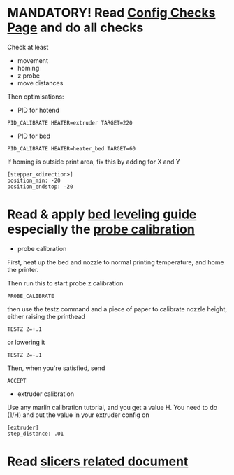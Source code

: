 # MANDATORY! Read [Config Checks Page](https://github.com/KevinOConnor/klipper/blob/master/docs/Config_checks.md) and do all checks

Check at least
- movement
- homing
- z probe
- move distances


Then optimisations:
- PID for hotend
```
PID_CALIBRATE HEATER=extruder TARGET=220
```
- PID for bed
```
PID_CALIBRATE HEATER=heater_bed TARGET=60
```

If homing is outside print area, fix this by adding for X and Y
```
[stepper_<direction>]
position_min: -20
position_endstop: -20
```

# Read & apply [bed leveling guide](https://github.com/KevinOConnor/klipper/blob/master/docs/Bed_Level.md) especially the [probe calibration](https://github.com/KevinOConnor/klipper/blob/master/docs/Probe_Calibrate.md)

* probe calibration

First, heat up the bed and nozzle to normal printing temperature, and home the printer.

Then run this to start probe z calibration
```
PROBE_CALIBRATE 
```
then use the testz command and a piece of paper to calibrate nozzle height, either raising the printhead
```
TESTZ Z=+.1
```
or lowering it
```
TESTZ Z=-.1
```
Then, when you're satisfied, send 
```
ACCEPT
```

* extruder calibration

Use any marlin calibration tutorial, and you get a value H. You need to do (1/H) and put the value in your extruder config on
```
[extruder]
step_distance: .01
```



# Read [slicers related document](https://github.com/KevinOConnor/klipper/blob/master/docs/Slicers.md)
